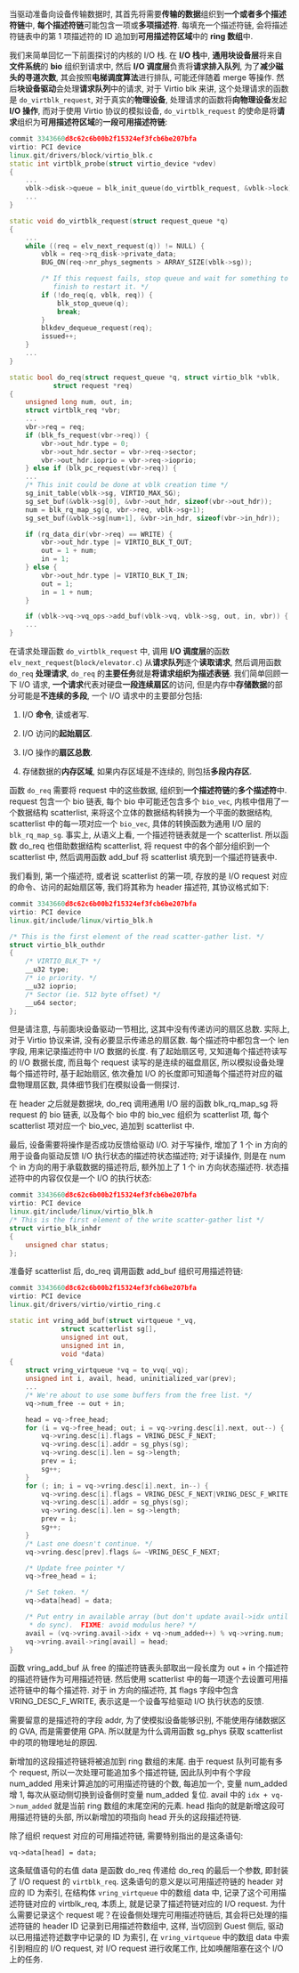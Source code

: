 
当驱动准备向设备传输数据时, 其首先将需要**传输的数据**组织到**一个或者多个描述符链**中, **每个描述符链**可能包含一项或**多项描述符**. 每填充一个描述符链, 会将描述符链表中的第 1 项描述符的 ID 追加到**可用描述符区域**中的 **ring 数组**中.

我们来简单回忆一下前面探讨的内核的 I/O 栈. 在 **I/O 栈**中, **通用块设备层**将来自**文件系统**的 **bio** 组织到请求中, 然后 **I/O 调度层**负责将**请求排入队列**, 为了**减少磁头的寻道次数**, 其会按照**电梯调度算法**进行排队, 可能还伴随着 merge 等操作. 然后**块设备驱动**会处理**请求队列**中的请求, 对于 Virtio blk 来讲, 这个处理请求的函数是 `do_virtblk_request`, 对于真实的**物理设备**, 处理请求的函数将**向物理设备**发起 **I/O 操作**, 而对于使用 Virtio 协议的模拟设备, `do_virtblk_request` 的使命是将**请求**组织为**可用描述符区域**的**一段可用描述符链**:

```cpp
commit 3343660d8c62c6b00b2f15324ef3fcb6be207bfa
virtio: PCI device
linux.git/drivers/block/virtio_blk.c
static int virtblk_probe(struct virtio_device *vdev)
{
    ...
	vblk->disk->queue = blk_init_queue(do_virtblk_request, &vblk->lock);
    ...
}

static void do_virtblk_request(struct request_queue *q)
{
    ...
	while ((req = elv_next_request(q)) != NULL) {
		vblk = req->rq_disk->private_data;
		BUG_ON(req->nr_phys_segments > ARRAY_SIZE(vblk->sg));

		/* If this request fails, stop queue and wait for something to
		   finish to restart it. */
		if (!do_req(q, vblk, req)) {
			blk_stop_queue(q);
			break;
		}
		blkdev_dequeue_request(req);
		issued++;
	}
    ...
}

static bool do_req(struct request_queue *q, struct virtio_blk *vblk,
		   struct request *req)
{
	unsigned long num, out, in;
	struct virtblk_req *vbr;
    ...
	vbr->req = req;
	if (blk_fs_request(vbr->req)) {
		vbr->out_hdr.type = 0;
		vbr->out_hdr.sector = vbr->req->sector;
		vbr->out_hdr.ioprio = vbr->req->ioprio;
	} else if (blk_pc_request(vbr->req)) {
    ...
	/* This init could be done at vblk creation time */
	sg_init_table(vblk->sg, VIRTIO_MAX_SG);
	sg_set_buf(&vblk->sg[0], &vbr->out_hdr, sizeof(vbr->out_hdr));
	num = blk_rq_map_sg(q, vbr->req, vblk->sg+1);
	sg_set_buf(&vblk->sg[num+1], &vbr->in_hdr, sizeof(vbr->in_hdr));

	if (rq_data_dir(vbr->req) == WRITE) {
		vbr->out_hdr.type |= VIRTIO_BLK_T_OUT;
		out = 1 + num;
		in = 1;
	} else {
		vbr->out_hdr.type |= VIRTIO_BLK_T_IN;
		out = 1;
		in = 1 + num;
	}

	if (vblk->vq->vq_ops->add_buf(vblk->vq, vblk->sg, out, in, vbr)) {
    ...
}
```

在请求处理函数 `do_virtblk_request` 中, 调用 **I/O 调度层**的函数 `elv_next_request`(`block/elevator.c`) 从**请求队列**逐个**读取请求**, 然后调用函数 `do_req` **处理请求**, `do_req` 的**主要任务**就是**将请求组织为描述表链**. 我们简单回顾一下 I/O 请求, **一个请求**代表对硬盘**一段连续扇区**的访问, 但是内存中**存储数据**的部分可能是**不连续的多段**, 一个 I/O 请求中的主要部分包括:

1) I/O **命令**, 读或者写.

2) I/O 访问的**起始扇区**.

3) I/O 操作的**扇区总数**.

4) 存储数据的**内存区域**, 如果内存区域是不连续的, 则包括**多段内存区**.

函数 `do_req` 需要将 request 中的这些数据, 组织到**一个描述符链**的**多个描述符**中. request 包含一个 bio 链表, 每个 bio 中可能还包含多个 `bio_vec`, 内核中借用了一个数据结构 scatterlist, 来将这个立体的数据结构转换为一个平面的数据结构, scatterlist 中的每一项对应一个 `bio_vec`, 具体的转换函数为通用 I/O 层的 `blk_rq_map_sg`. 事实上, 从语义上看, 一个描述符链表就是一个 scatterlist. 所以函数 do_req 也借助数据结构 scatterlist, 将 request 中的各个部分组织到一个 scatterlist 中, 然后调用函数 add_buf 将 scatterlist 填充到一个描述符链表中.

我们看到, 第一个描述符, 或者说 scatterlist 的第一项, 存放的是 I/O request 对应的命令、访问的起始扇区等, 我们将其称为 header 描述符, 其协议格式如下:

```cpp
commit 3343660d8c62c6b00b2f15324ef3fcb6be207bfa
virtio: PCI device
linux.git/include/linux/virtio_blk.h

/* This is the first element of the read scatter-gather list. */
struct virtio_blk_outhdr
{
	/* VIRTIO_BLK_T* */
	__u32 type;
	/* io priority. */
	__u32 ioprio;
	/* Sector (ie. 512 byte offset) */
	__u64 sector;
};
```

但是请注意, 与前面块设备驱动一节相比, 这其中没有传递访问的扇区总数. 实际上, 对于 Virtio 协议来讲, 没有必要显示传递总的扇区数. 每个描述符中都包含一个 len 字段, 用来记录描述符中 I/O 数据的长度. 有了起始扇区号, 又知道每个描述符读写的 I/O 数据长度, 而且每个 request 读写的是连续的磁盘扇区, 所以模拟设备处理每个描述符时, 基于起始扇区, 依次叠加 I/O 的长度即可知道每个描述符对应的磁盘物理扇区数, 具体细节我们在模拟设备一侧探讨.

在 header 之后就是数据块, do_req 调用通用 I/O 层的函数 blk_rq_map_sg 将 request 的 bio 链表, 以及每个 bio 中的 bio_vec 组织为 scatterlist 项, 每个 scatterlist 项对应一个 bio_vec, 追加到 scatterlist 中.

最后, 设备需要将操作是否成功反馈给驱动 I/O. 对于写操作, 增加了 1 个 in 方向的用于设备向驱动反馈 I/O 执行状态的描述符状态描述符; 对于读操作, 则是在 num 个 in 方向的用于承载数据的描述符后, 额外加上了 1 个 in 方向状态描述符. 状态描述符中的内容仅仅是一个 I/O 的执行状态:

```cpp
commit 3343660d8c62c6b00b2f15324ef3fcb6be207bfa
virtio: PCI device
linux.git/include/linux/virtio_blk.h
/* This is the first element of the write scatter-gather list */
struct virtio_blk_inhdr
{
	unsigned char status;
};
```

准备好 scatterlist 后, do_req 调用函数 add_buf 组织可用描述符链:

```cpp
commit 3343660d8c62c6b00b2f15324ef3fcb6be207bfa
virtio: PCI device
linux.git/drivers/virtio/virtio_ring.c

static int vring_add_buf(struct virtqueue *_vq,
			 struct scatterlist sg[],
			 unsigned int out,
			 unsigned int in,
			 void *data)
{
	struct vring_virtqueue *vq = to_vvq(_vq);
	unsigned int i, avail, head, uninitialized_var(prev);
    ...
	/* We're about to use some buffers from the free list. */
	vq->num_free -= out + in;

	head = vq->free_head;
	for (i = vq->free_head; out; i = vq->vring.desc[i].next, out--) {
		vq->vring.desc[i].flags = VRING_DESC_F_NEXT;
		vq->vring.desc[i].addr = sg_phys(sg);
		vq->vring.desc[i].len = sg->length;
		prev = i;
		sg++;
	}
	for (; in; i = vq->vring.desc[i].next, in--) {
		vq->vring.desc[i].flags = VRING_DESC_F_NEXT|VRING_DESC_F_WRITE;
		vq->vring.desc[i].addr = sg_phys(sg);
		vq->vring.desc[i].len = sg->length;
		prev = i;
		sg++;
	}
	/* Last one doesn't continue. */
	vq->vring.desc[prev].flags &= ~VRING_DESC_F_NEXT;

	/* Update free pointer */
	vq->free_head = i;

	/* Set token. */
	vq->data[head] = data;

	/* Put entry in available array (but don't update avail->idx until they
	 * do sync).  FIXME: avoid modulus here? */
	avail = (vq->vring.avail->idx + vq->num_added++) % vq->vring.num;
	vq->vring.avail->ring[avail] = head;
}
```

函数 vring_add_buf 从 free 的描述符链表头部取出一段长度为 out + in 个描述符的描述符链作为可用描述符链. 然后使用 scatterlist 中的每一项逐个去设置可用描述符链中的每个描述符. 对于 in 方向的描述符, 其 flags 字段中包含 VRING_DESC_F_WRITE, 表示这是一个设备写给驱动 I/O 执行状态的反馈.

需要留意的是描述符的字段 addr, 为了使模拟设备能够识别, 不能使用存储数据区的 GVA, 而是需要使用 GPA. 所以就是为什么调用函数 sg_phys 获取 scatterlist 中的项的物理地址的原因.

新增加的这段描述符链将被追加到 ring 数组的末尾. 由于 request 队列可能有多个 request, 所以一次处理可能追加多个描述符链, 因此队列中有个字段 num_added 用来计算追加的可用描述符链的个数, 每追加一个, 变量 num_added 增 1, 每次从驱动侧切换到设备侧时变量 num_added 复位. avail 中的 `idx + vq-＞num_added` 就是当前 ring 数组的末尾空闲的元素. head 指向的就是新增这段可用描述符链的头部, 所以新增加的项指向 head 开头的这段描述符链.

除了组织 request 对应的可用描述符链, 需要特别指出的是这条语句:

`vq->data[head] = data;`

这条赋值语句的右值 data 是函数 do_req 传递给 do_req 的最后一个参数, 即封装了 I/O request 的 `virtblk_req`. 这条语句的意义是以可用描述符链的 header 对应的 ID 为索引, 在结构体 `vring_virtqueue` 中的数组 data 中, 记录了这个可用描述符链对应的 virtblk_req, 本质上, 就是记录了描述符链对应的 I/O request. 为什么需要记录这个 request 呢？在设备侧处理完可用描述符链后, 其会将已处理的描述符链的 header ID 记录到已用描述符数组中, 这样, 当切回到 Guest 侧后, 驱动以已用描述符述数字中记录的 ID 为索引, 在 `vring_virtqueue` 中的数组 data 中索引到相应的 I/O request, 对 I/O request 进行收尾工作, 比如唤醒阻塞在这个 I/O 上的任务.

